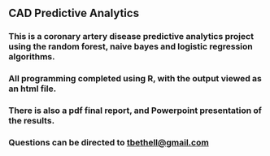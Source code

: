 ## CAD Predictive Analytics

### This is a coronary artery disease predictive analytics project using the random forest, naive bayes and logistic regression algorithms.
### All programming completed using R, with the output viewed as an html file.

### There is also a pdf final report, and Powerpoint presentation of the results.

### Questions can be directed to tbethell@gmail.com
